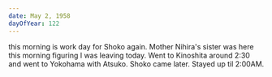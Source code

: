 ```yaml
---
date: May 2, 1958
dayOfYear: 122
---
```

this morning is work day for Shoko again. Mother Nihira's sister was here this morning figuring I was leaving today. 
Went to Kinoshita around 2:30 and went to Yokohama with Atsuko. Shoko came later. Stayed up til 2:00AM.